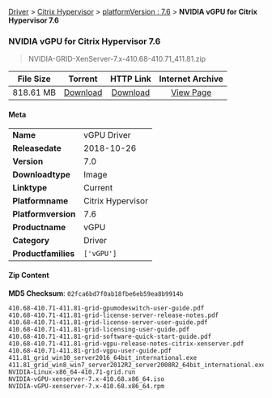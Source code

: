 
[Driver](/README.md)  >  [Citrix Hypervisor](/index/Driver/Citrix_Hypervisor.md)  >  [platformVersion : 7.6](/index/Driver/Citrix_Hypervisor/7.6.md)  >  **NVIDIA vGPU for Citrix Hypervisor 7.6**


###    NVIDIA vGPU for Citrix Hypervisor 7.6

> NVIDIA-GRID-XenServer-7.x-410.68-410.71_411.81.zip   


| **File Size** | **Torrent**  | **HTTP Link** | **Internet Archive** |
|:-------------:|:------------:|:-------------:|:--------------------:|
| 818.61 MB |  [Download](https://archive.org/download/nvgpu_NVIDIA-GRID-XenServer-7.x-410.68-410.71_411.81.zip/nvgpu_NVIDIA-GRID-XenServer-7.x-410.68-410.71_411.81.zip_archive.torrent)       | [Download](https://archive.org/compress/nvgpu_NVIDIA-GRID-XenServer-7.x-410.68-410.71_411.81.zip) | [View Page](https://archive.org/details/nvgpu_NVIDIA-GRID-XenServer-7.x-410.68-410.71_411.81.zip)       |

#### Meta

<table>
<tr><td><strong>Name</strong></td><td>vGPU Driver</td></tr>
<tr><td><strong>Releasedate</strong></td><td>2018-10-26</td></tr>
<tr><td><strong>Version</strong></td><td>7.0</td></tr>
<tr><td><strong>Downloadtype</strong></td><td>Image</td></tr>
<tr><td><strong>Linktype</strong></td><td>Current</td></tr>
<tr><td><strong>Platformname</strong></td><td>Citrix Hypervisor</td></tr>
<tr><td><strong>Platformversion</strong></td><td>7.6</td></tr>
<tr><td><strong>Productname</strong></td><td>vGPU</td></tr>
<tr><td><strong>Category</strong></td><td>Driver</td></tr>
<tr><td><strong>Productfamilies</strong></td><td><code>['vGPU']</code></td></tr>
</table>

#### Zip Content

**MD5 Checksum**: `02fca6bd7f0ab18fbe6eb59ea8b9914b`

```text
410.68-410.71-411.81-grid-gpumodeswitch-user-guide.pdf
410.68-410.71-411.81-grid-license-server-release-notes.pdf
410.68-410.71-411.81-grid-license-server-user-guide.pdf
410.68-410.71-411.81-grid-licensing-user-guide.pdf
410.68-410.71-411.81-grid-software-quick-start-guide.pdf
410.68-410.71-411.81-grid-vgpu-release-notes-citrix-xenserver.pdf
410.68-410.71-411.81-grid-vgpu-user-guide.pdf
411.81_grid_win10_server2016_64bit_international.exe
411.81_grid_win8_win7_server2012R2_server2008R2_64bit_international.exe
NVIDIA-Linux-x86_64-410.71-grid.run
NVIDIA-vGPU-xenserver-7.x-410.68.x86_64.iso
NVIDIA-vGPU-xenserver-7.x-410.68.x86_64.rpm
```